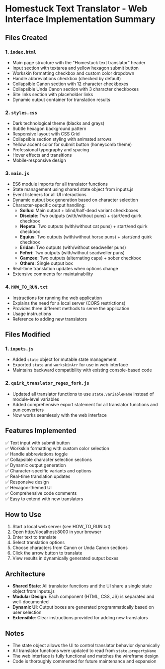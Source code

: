 # Homestuck Text Translator - Web Interface Implementation Summary

## Files Created

### 1. `index.html`
- Main page structure with the "Homestuck text translator" header
- Input section with textarea and yellow hexagon submit button
- Workskin formatting checkbox and custom color dropdown
- Handle abbreviations checkbox (checked by default)
- Collapsible Canon section with 12 character checkboxes
- Collapsible Unda Canon section with 3 character checkboxes
- Site links section with placeholder links
- Dynamic output container for translation results

### 2. `styles.css`
- Dark technological theme (blacks and grays)
- Subtle hexagon background pattern
- Responsive layout with CSS Grid
- Collapsible section styling with animated arrows
- Yellow accent color for submit button (honeycomb theme)
- Professional typography and spacing
- Hover effects and transitions
- Mobile-responsive design

### 3. `main.js`
- ES6 module imports for all translator functions
- State management using shared state object from inputs.js
- Event listeners for all UI interactions
- Dynamic output box generation based on character selection
- Character-specific output handling:
  - **Sollux**: Main output + blind/half-dead variant checkboxes
  - **Disciple**: Two outputs (with/without puns) + start/end quirk checkbox
  - **Nepeta**: Two outputs (with/without cat puns) + start/end quirk checkbox
  - **Equius**: Two outputs (with/without horse puns) + start/end quirk checkbox
  - **Eridan**: Two outputs (with/without seadweller puns)
  - **Feferi**: Two outputs (with/without seadweller puns)
  - **Gamzee**: Two outputs (alternating caps) + sober checkbox
  - **Others**: Single output box
- Real-time translation updates when options change
- Extensive comments for maintainability

### 4. `HOW_TO_RUN.txt`
- Instructions for running the web application
- Explains the need for a local server (CORS restrictions)
- Provides three different methods to serve the application
- Usage instructions
- Reference to adding new translators

## Files Modified

### 1. `inputs.js`
- Added `state` object for mutable state management
- Exported `state` and `workskinArr` for use in web interface
- Maintains backward compatibility with existing console-based code

### 2. `quirk_translator_regex_fork.js`
- Updated all translator functions to use `state.variableName` instead of module-level variables
- Added comprehensive export statement for all translator functions and pun converters
- Now works seamlessly with the web interface

## Features Implemented

✅ Text input with submit button  
✅ Workskin formatting with custom color selection  
✅ Handle abbreviations toggle  
✅ Collapsible character selection sections  
✅ Dynamic output generation  
✅ Character-specific variants and options  
✅ Real-time translation updates  
✅ Responsive design  
✅ Hexagon-themed UI  
✅ Comprehensive code comments  
✅ Easy to extend with new translators  

## How to Use

1. Start a local web server (see HOW_TO_RUN.txt)
2. Open http://localhost:8000 in your browser
3. Enter text to translate
4. Select translation options
5. Choose characters from Canon or Unda Canon sections
6. Click the arrow button to translate
7. View results in dynamically generated output boxes

## Architecture

- **Shared State**: All translator functions and the UI share a single state object from inputs.js
- **Modular Design**: Each component (HTML, CSS, JS) is separated and well-documented
- **Dynamic UI**: Output boxes are generated programmatically based on user selection
- **Extensible**: Clear instructions provided for adding new translators

## Notes

- The state object allows the UI to control translator behavior dynamically
- All translator functions were updated to read from `state.propertyName`
- The web interface is fully functional and matches the wireframe design
- Code is thoroughly commented for future maintenance and expansion

